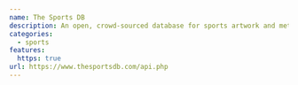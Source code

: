 ```yaml
---
name: The Sports DB
description: An open, crowd-sourced database for sports artwork and metadata!
categories:
  - sports
features:
  https: true
url: https://www.thesportsdb.com/api.php
---
```

